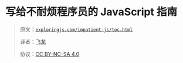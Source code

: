 # 写给不耐烦程序员的 JavaScript 指南

> 原文：[`exploringjs.com/impatient-js/toc.html`](https://exploringjs.com/impatient-js/toc.html)
> 
> 译者：[飞龙](https://github.com/wizardforcel)
> 
> 协议：[CC BY-NC-SA 4.0](https://creativecommons.org/licenses/by-nc-sa/4.0/)

